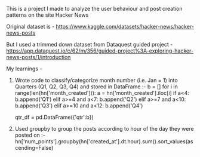 This is a project I made to analyze the user behaviour and post creation patterns on the site Hacker News

Original dataset is - https://www.kaggle.com/datasets/hacker-news/hacker-news-posts

But I used a trimmed down dataset from Dataquest guided project - https://app.dataquest.io/c/62/m/356/guided-project%3A-exploring-hacker-news-posts/1/introduction 

My learnings - 

1. Wrote code to classify/categorize month number (i.e. Jan = 1) into Quarters (Q1, Q2, Q3, Q4) and stored in DataFrame :- 
    b = []
    for i in range(len(hn['month_created'])):
      a = hn['month_created'].iloc[i]
      if a<4:
          b.append('Q1')
      elif a>=4 and a<7:
          b.append('Q2')
      elif a>=7 and a<10:
          b.append('Q3')
      elif a>=10 and a<12:
          b.append('Q4')
  
    qtr_df = pd.DataFrame({'qtr':b})
  
2. Used groupby to group the posts according to hour of the day they were posted on :-
    hn['num_points'].groupby(hn['created_at'].dt.hour).sum().sort_values(ascending=False)
